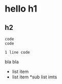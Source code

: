 # hello h1

## h2

```code
code
code
```


`1 line code`


bla bla


* list item
* list item
    *sub list imts

